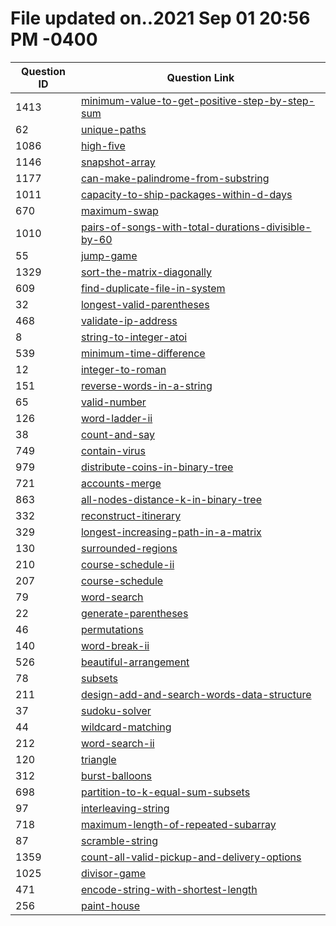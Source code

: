 # File updated on..2021 Sep 01 20:56 PM -0400

|Question ID|Question Link|
|-|-|
|1413|[minimum-value-to-get-positive-step-by-step-sum](https://leetcode.com/problems/minimum-value-to-get-positive-step-by-step-sum)|
|62|[unique-paths](https://leetcode.com/problems/unique-paths)|
|1086|[high-five](https://leetcode.com/problems/high-five)|
|1146|[snapshot-array](https://leetcode.com/problems/snapshot-array)|
|1177|[can-make-palindrome-from-substring](https://leetcode.com/problems/can-make-palindrome-from-substring)|
|1011|[capacity-to-ship-packages-within-d-days](https://leetcode.com/problems/capacity-to-ship-packages-within-d-days)|
|670|[maximum-swap](https://leetcode.com/problems/maximum-swap)|
|1010|[pairs-of-songs-with-total-durations-divisible-by-60](https://leetcode.com/problems/pairs-of-songs-with-total-durations-divisible-by-60)|
|55|[jump-game](https://leetcode.com/problems/jump-game)|
|1329|[sort-the-matrix-diagonally](https://leetcode.com/problems/sort-the-matrix-diagonally)|
|609|[find-duplicate-file-in-system](https://leetcode.com/problems/find-duplicate-file-in-system)|
|32|[longest-valid-parentheses](https://leetcode.com/problems/longest-valid-parentheses)|
|468|[validate-ip-address](https://leetcode.com/problems/validate-ip-address)|
|8|[string-to-integer-atoi](https://leetcode.com/problems/string-to-integer-atoi)|
|539|[minimum-time-difference](https://leetcode.com/problems/minimum-time-difference)|
|12|[integer-to-roman](https://leetcode.com/problems/integer-to-roman)|
|151|[reverse-words-in-a-string](https://leetcode.com/problems/reverse-words-in-a-string)|
|65|[valid-number](https://leetcode.com/problems/valid-number)|
|126|[word-ladder-ii](https://leetcode.com/problems/word-ladder-ii)|
|38|[count-and-say](https://leetcode.com/problems/count-and-say)|
|749|[contain-virus](https://leetcode.com/problems/contain-virus)|
|979|[distribute-coins-in-binary-tree](https://leetcode.com/problems/distribute-coins-in-binary-tree)|
|721|[accounts-merge](https://leetcode.com/problems/accounts-merge)|
|863|[all-nodes-distance-k-in-binary-tree](https://leetcode.com/problems/all-nodes-distance-k-in-binary-tree)|
|332|[reconstruct-itinerary](https://leetcode.com/problems/reconstruct-itinerary)|
|329|[longest-increasing-path-in-a-matrix](https://leetcode.com/problems/longest-increasing-path-in-a-matrix)|
|130|[surrounded-regions](https://leetcode.com/problems/surrounded-regions)|
|210|[course-schedule-ii](https://leetcode.com/problems/course-schedule-ii)|
|207|[course-schedule](https://leetcode.com/problems/course-schedule)|
|79|[word-search](https://leetcode.com/problems/word-search)|
|22|[generate-parentheses](https://leetcode.com/problems/generate-parentheses)|
|46|[permutations](https://leetcode.com/problems/permutations)|
|140|[word-break-ii](https://leetcode.com/problems/word-break-ii)|
|526|[beautiful-arrangement](https://leetcode.com/problems/beautiful-arrangement)|
|78|[subsets](https://leetcode.com/problems/subsets)|
|211|[design-add-and-search-words-data-structure](https://leetcode.com/problems/design-add-and-search-words-data-structure)|
|37|[sudoku-solver](https://leetcode.com/problems/sudoku-solver)|
|44|[wildcard-matching](https://leetcode.com/problems/wildcard-matching)|
|212|[word-search-ii](https://leetcode.com/problems/word-search-ii)|
|120|[triangle](https://leetcode.com/problems/triangle)|
|312|[burst-balloons](https://leetcode.com/problems/burst-balloons)|
|698|[partition-to-k-equal-sum-subsets](https://leetcode.com/problems/partition-to-k-equal-sum-subsets)|
|97|[interleaving-string](https://leetcode.com/problems/interleaving-string)|
|718|[maximum-length-of-repeated-subarray](https://leetcode.com/problems/maximum-length-of-repeated-subarray)|
|87|[scramble-string](https://leetcode.com/problems/scramble-string)|
|1359|[count-all-valid-pickup-and-delivery-options](https://leetcode.com/problems/count-all-valid-pickup-and-delivery-options)|
|1025|[divisor-game](https://leetcode.com/problems/divisor-game)|
|471|[encode-string-with-shortest-length](https://leetcode.com/problems/encode-string-with-shortest-length)|
|256|[paint-house](https://leetcode.com/problems/paint-house)|
